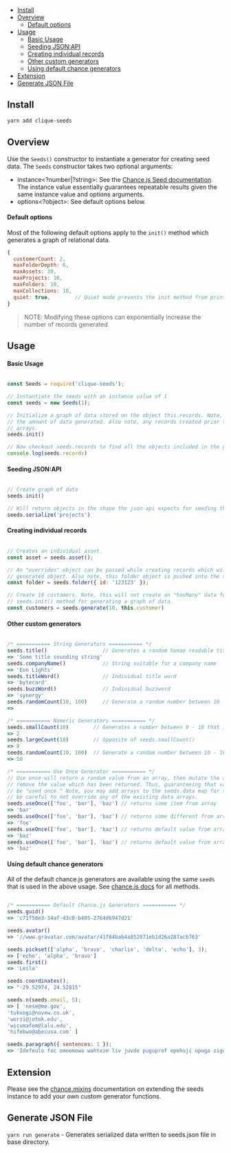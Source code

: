 - [Install](#install)
- [Overview](#overview)
    - [Default options](#default-options)
- [Usage](#usage)
    - [Basic Usage](#basic-usage)
    - [Seeding JSON:API](#seeding-jsonapi)
    - [Creating individual records](#creating-individual-records)
    - [Other custom generators](#other-custom-generators)
    - [Using default chance generators](#using-default-chance-generators)
- [Extension](#extension)
- [Generate JSON File](#generate-json-file)

## Install

```sh
yarn add clique-seeds
```

## Overview

Use the `Seeds()` constructor to instantiate a generator for creating seed data. The `Seeds` constructor takes two optional arguments:
- instance<?number|?string>: See the [Chance.js Seed documentation](https://chancejs.com/usage/seed.html). The instance value essentially guarantees repeatable results given the same instance value and options arguments.
- options<?object>: See default options below.

#### Default options

Most of the following default options apply to the `init()` method which generates a graph of relational data.

```js
{
  customerCount: 2,
  maxFolderDepth: 6,
  maxAssets: 30,
  maxProjects: 10,
  maxFolders: 10,
  maxCollections: 10,
  quiet: true,        // Quiet mode prevents the init method from printing record counts
}
```

> NOTE: Modifying these options can exponentially increase the number of records generated

## Usage

#### Basic Usage

```js

const Seeds = require('clique-seeds');

// Instantiate the seeds with an instance value of 1
const seeds = new Seeds(1);

// Initialize a graph of data stored on the object this.records. Note, calling seeds.init() twice will duplicate
// the amount of data generated. Also note, any records created prior to seeds.init() will exist within the records
// arrays.
seeds.init()

// Now checkout seeds.records to find all the objects included in the graph which has been initialized.
console.log(seeds.records)

```

#### Seeding JSON:API

```js

// Create graph of data
seeds.init()

// Will return objects in the shape the json-api expects for seeding the db
seeds.serialize('projects')

```

#### Creating individual records

```js

// Creates an individual asset.
const asset = seeds.asset();

// An "overrides" object can be passed while creating records which will automatically override the seed
// generated object. Also note, this folder object is pushed into the seeds.records.folders array.
const folder = seeds.folder({ id: '123123' });

// Create 10 customers. Note, this will not create an "hasMany" data for the generated customers. Use the
// seeds.init() method for generating a graph of data.
const customers = seeds.generate(10, this.customer)

```

#### Other custom generators

```js

/* =========== String Generators =========== */
seeds.title()                  // Generates a random human readable title (titles can have multiple words)
=> 'Some title sounding string'
seeds.companyName()            // String suitable for a company name
=> 'Eon Lights'
seeds.titleWord()              // Individual title word
=> 'bytecard'
seeds.buzzWord()               // Individual buzzword
=> 'synergy'
seeds.randomCount(10, 100)     // Generate a random number between 10 - 100
=>

/* =========== Numeric Generators =========== */
seeds.smallCount(10)        // Generates a number between 0 - 10 that is more likely to be small
=> 2
seeds.largeCount(10)        // Opposite of seeds.smallCount()
=> 8
seeds.randomCount(10, 100)  // Generate a random number between 10 - 100
=> 50

/* =========== Use Once Generator =========== */
// Use once will return a random value from an array, then mutate the array to
// remove the value which has been returned. Thus, guaranteeing that values can only
// be "used once." Note, you may add arrays to the seeds.data map for this purpose. However,
// be careful to not override any of the existing data arrays.
seeds.useOnce(['foo', 'bar'], 'baz') // returns some item from array
=> 'bar'
seeds.useOnce(['foo', 'bar'], 'baz') // returns some different from array
=> 'foo'
seeds.useOnce(['foo', 'bar'], 'baz') // returns default value from array
=> 'baz'
seeds.useOnce(['foo', 'bar'], 'baz') // returns default value from array
=> 'baz'

```

#### Using default chance generators

All of the default chance.js generators are available using the same `seeds` that is used in the above usage. See [chance.js docs](https://chancejs.com) for all methods.

```js

/* =========== Default Chance.js Generators =========== */
seeds.guid()
=> 'c71f58e3-34af-43c0-b405-2764d6947d21'

seeds.avatar()
=> '//www.gravatar.com/avatar/41f84bab4a852971eb1d26a287acb763'

seeds.pickset(['alpha', 'bravo', 'charlie', 'delta', 'echo'], 3);
=> ['echo', 'alpha', 'bravo']
seeds.first()
=> 'Leila'

seeds.coordinates();
=> "-29.52974, 24.52815"

seeds.n(seeds.email, 5);
=> [ 'nese@me.gov',
'tukvogi@novew.co.uk',
'worzi@jotok.edu',
'wicumafom@lalu.edu',
'hifebwo@abecusa.com' ]

seeds.paragraph({ sentences: 1 });
=> 'Idefeulo foc omoemowa wahteze liv juvde puguprof epehuji upuga zige odfe igo sit pilamhul oto ukurecef.'

```

## Extension

Please see the [chance.mixins](https://chancejs.com/helpers/mixin.html) documentation on extending the seeds instance to add your own custom generator functions.

## Generate JSON File

`yarn run generate` - Generates serialized data written to seeds.json file in base directory.
